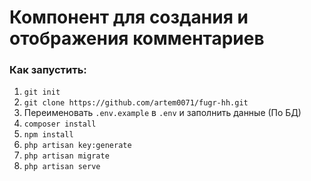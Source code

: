 # Компонент для создания и отображения комментариев

### Как запустить:
1. `git init`
2. `git clone https://github.com/artem0071/fugr-hh.git`
3. Переименовать `.env.example` в `.env` и заполнить данные (По БД)
4. `composer install`
5. `npm install`
6. `php artisan key:generate`
7. `php artisan migrate`
8. `php artisan serve`
